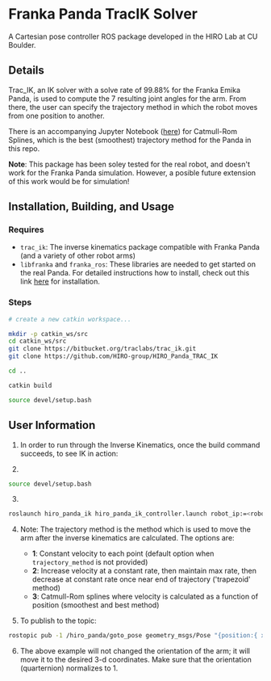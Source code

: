 # Franka Panda TracIK Solver

A Cartesian pose controller ROS package developed in the HIRO Lab at CU Boulder.


## Details

Trac_IK, an IK solver with a solve rate of 99.88% for the Franka Emika Panda, is used to compute the 7 resulting joint angles for the arm. From there, the user can specify the trajectory method in which the robot moves from one position to another. 

There is an accompanying Jupyter Notebook ([here](src/splines.ipynb)) for Catmull-Rom Splines, which is the best (smoothest) trajectory method for the Panda in this repo.


**Note**: This package has been soley tested for the real robot, and doesn't work for the Franka Panda simulation. However, a posible future extension of this work would be for simulation!

## Installation, Building, and Usage

### Requires

* `trac_ik`: The inverse kinematics package compatible with Franka Panda (and a variety of other robot arms)
* `libfranka` and `franka_ros`: These libraries are needed to get started on the real Panda. For detailed instructions how to install, check out this link [here](https://frankaemika.github.io/docs/installation_linux.html) for installation.


### Steps

```sh
# create a new catkin workspace...

mkdir -p catkin_ws/src
cd catkin_ws/src
git clone https://bitbucket.org/traclabs/trac_ik.git
git clone https://github.com/HIRO-group/HIRO_Panda_TRAC_IK

cd ..

catkin build

source devel/setup.bash
```

## User Information

1. In order to run through the Inverse Kinematics, once the build command succeeds, to see IK in action:

2. 
```sh
source devel/setup.bash
```

3. 
```sh
roslaunch hiro_panda_ik hiro_panda_ik_controller.launch robot_ip:=<robot-url> trajectory_method:=<1,2,3 or 4>
```

4. Note: The trajectory method is the method which is used to move the arm after the inverse kinematics are calculated. The options are:
    * **1**: Constant velocity to each point (default option when `trajectory_method` is not provided)
    * **2**: Increase velocity at a constant rate, then maintain max rate, then decrease at constant rate once near end of trajectory ('trapezoid' method)
    * **3**: Catmull-Rom splines where velocity is calculated as a function of position (smoothest and best method)

5. To publish to the topic: 
```sh
rostopic pub -1 /hiro_panda/goto_pose geometry_msgs/Pose "{position:{ x: 0.4, y: 0.4, z: 0.5}, orientation:{ x: 0.0, y: 0.0, z: 0.0, w: 1.0}}"
```

6. The above example will not changed the orientation of the arm; it will move it to the desired 3-d coordinates. Make sure that the orientation (quarternion) normalizes to 1.
